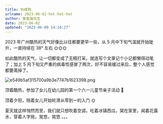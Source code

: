```yaml
---
title: 热成狗
urlname: 2023-06-02-hot-hot-hot
author: 章鱼猫先生
date: 2023-06-02
updated: "2023-06-09 14:10:27"
---
```


2023 年广州酷热的天气好像比以往都要更早一些，从 5 月中下旬气温就开始陡升，一直持续在 38° 左右 🌞🌞🌞

如此酷热的天气，让一切都变成了无精打采，就连写个文章记个小记都懒得动笔了；加上 5 月下旬又严重的病毒性感冒了两次，好不容易缓过来后，整个人感觉都要蔫掉了。

![e549b5af315700a9b3e7747b1623398.png](https://shub.weiyan.tech/yuque/elog-notebook-img/FiqCEjITPiIwdeNGXLvHmuCbyWSG.png)

顶着酷热，参加了女儿在幼儿园的第一个六一儿童节亲子活动 🏃

顶着夕阳，陪着女儿开始轮滑从零到一的入门 🌞

夏天就这样悄然而至，我们就只想吹着空调，吃着冰镇西瓜，窝在家里，闻着花露水，穿着人字拖，晃悠，晃悠 。。。
